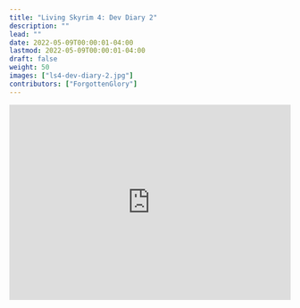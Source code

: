 ```yaml
---
title: "Living Skyrim 4: Dev Diary 2"
description: ""
lead: ""
date: 2022-05-09T00:00:01-04:00
lastmod: 2022-05-09T00:00:01-04:00
draft: false
weight: 50
images: ["ls4-dev-diary-2.jpg"]
contributors: ["ForgottenGlory"]
---
```


<iframe frameborder="0" class="juxtapose" style='width: 100%; object-fit: contain' height="350" src="https://cdn.knightlab.com/libs/juxtapose/latest/embed/index.html?uid=579e92bc-cffc-11ec-b5bb-6595d9b17862"></iframe>